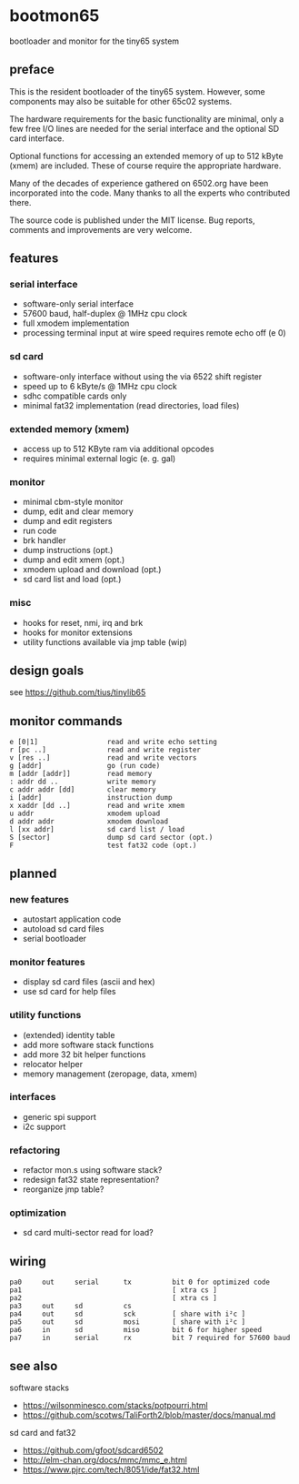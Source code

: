 # bootmon65

bootloader and monitor for the tiny65 system

## preface

This is the resident bootloader of the tiny65 system. However, some
components may also be suitable for other 65c02 systems.

The hardware requirements for the basic functionality are minimal, only a few
free I/O lines are needed for the serial interface and the optional SD card
interface.

Optional functions for accessing an extended memory of up to 512 kByte (xmem)
are included. These of course require the appropriate hardware.

Many of the decades of experience gathered on 6502.org have been incorporated
into the code. Many thanks to all the experts who contributed there.

The source code is published under the MIT license. Bug reports, comments and
improvements are very welcome.

## features

### serial interface

* software-only serial interface
* 57600 baud, half-duplex @ 1MHz cpu clock
* full xmodem implementation
* processing terminal input at wire speed requires remote echo off (e 0)

### sd card

* software-only interface without using the via 6522 shift register
* speed up to 6 kByte/s @ 1MHz cpu clock
* sdhc compatible cards only
* minimal fat32 implementation (read directories, load files)

### extended memory (xmem)

* access up to 512 KByte ram via additional opcodes
* requires minimal external logic (e. g. gal)

### monitor

* minimal cbm-style monitor
* dump, edit and clear memory
* dump and edit registers
* run code
* brk handler
* dump instructions (opt.)
* dump and edit xmem (opt.)
* xmodem upload and download (opt.)
* sd card list and load (opt.)

### misc

* hooks for reset, nmi, irq and brk
* hooks for monitor extensions
* utility functions available via jmp table (wip)

## design goals

see <https://github.com/tius/tinylib65>

## monitor commands

    e [0|1]                 read and write echo setting
    r [pc ..]               read and write register
    v [res ..]              read and write vectors
    g [addr]                go (run code)
    m [addr [addr]]         read memory 
    : addr dd ..            write memory
    c addr addr [dd]        clear memory
    i [addr]                instruction dump
    x xaddr [dd ..]         read and write xmem
    u addr                  xmodem upload
    d addr addr             xmodem download
    l [xx addr]             sd card list / load
    S [sector]              dump sd card sector (opt.)
    F                       test fat32 code (opt.)

## planned

### new features

* autostart application code
* autoload sd card files
* serial bootloader

### monitor features

* display sd card files (ascii and hex)
* use sd card for help files

### utility functions

* (extended) identity table
* add more software stack functions
* add more 32 bit helper functions
* relocator helper
* memory management (zeropage, data, xmem)

### interfaces

* generic spi support
* i2c support

### refactoring

* refactor mon.s using software stack?
* redesign fat32 state representation?
* reorganize jmp table?

### optimization

* sd card multi-sector read for load?

## wiring

    pa0     out     serial      tx          bit 0 for optimized code
    pa1                                     [ xtra cs ]
    pa2                                     [ xtra cs ]
    pa3     out     sd          cs
    pa4     out     sd          sck         [ share with i²c ]
    pa5     out     sd          mosi        [ share with i²c ]
    pa6     in      sd          miso        bit 6 for higher speed
    pa7     in      serial      rx          bit 7 required for 57600 baud

## see also

software stacks

* <https://wilsonminesco.com/stacks/potpourri.html>
* <https://github.com/scotws/TaliForth2/blob/master/docs/manual.md>

sd card and fat32

* <https://github.com/gfoot/sdcard6502>
* <http://elm-chan.org/docs/mmc/mmc_e.html>
* <https://www.pjrc.com/tech/8051/ide/fat32.html>
